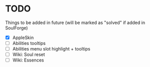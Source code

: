 # TODO

Things to be added in future (will be marked as "solved" if added in SoulForge)

- [x] AppleSkin
- [ ] Abilities tooltips
- [ ] Abilities menu slot highlight + tooltips
- [ ] Wiki: Soul reset
- [ ] Wiki: Essences
